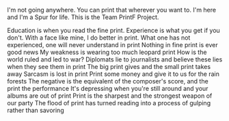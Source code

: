 I'm not going anywhere. You can print that wherever you want to. I'm here and I'm a Spur for life.
This is the Team PrintF Project.

Education is when you read the fine print. Experience is what you get if you don't.
With a face like mine, I do better in print.
What one has not experienced, one will never understand in print
Nothing in fine print is ever good news
My weakness is wearing too much leopard print
How is the world ruled and led to war? Diplomats lie to journalists and believe these lies when they see them in print
The big print gives and the small print takes away
Sarcasm is lost in print
Print some money and give it to us for the rain forests
The negative is the equivalent of the composer's score, and the print the performance
It's depressing when you're still around and your albums are out of print
Print is the sharpest and the strongest weapon of our party
The flood of print has turned reading into a process of gulping rather than savoring
